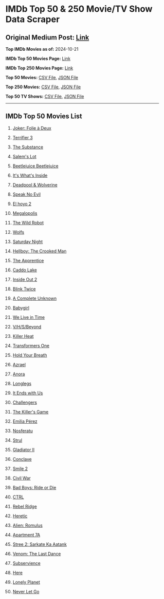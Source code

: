 # IMDb Top 50 & 250 Movie/TV Show Data Scraper

## Original Medium Post: [Link](https://medium.com/@nishantsahoo/which-movie-should-i-watch-5c83a3c0f5b1)

**Top IMDb Movies as of:** 2024-10-21

**IMDb Top 50 Movies Page:** [Link](https://www.imdb.com/search/title/?title_type=feature&release_date=2024-01-01,2024-12-31)

**IMDb Top 250 Movies Page:** [Link](https://www.imdb.com/chart/top/)

**Top 50 Movies:** [CSV File](/data/top50/movies.csv), [JSON File](/data/top50/movies.json)

**Top 250 Movies:** [CSV File](/data/top250/movies.csv), [JSON File](/data/top250/movies.json)

**Top 50 TV Shows:** [CSV File](/data/top50/shows.csv), [JSON File](/data/top50/shows.json)

---

## IMDb Top 50 Movies List

1. [Joker: Folie à Deux](https://www.imdb.com/title/tt11315808/)

2. [Terrifier 3](https://www.imdb.com/title/tt27911000/)

3. [The Substance](https://www.imdb.com/title/tt17526714/)

4. [Salem's Lot](https://www.imdb.com/title/tt10245072/)

5. [Beetlejuice Beetlejuice](https://www.imdb.com/title/tt2049403/)

6. [It's What's Inside](https://www.imdb.com/title/tt14577874/)

7. [Deadpool & Wolverine](https://www.imdb.com/title/tt6263850/)

8. [Speak No Evil](https://www.imdb.com/title/tt27534307/)

9. [El hoyo 2](https://www.imdb.com/title/tt27729779/)

10. [Megalopolis](https://www.imdb.com/title/tt10128846/)

11. [The Wild Robot](https://www.imdb.com/title/tt29623480/)

12. [Wolfs](https://www.imdb.com/title/tt14257582/)

13. [Saturday Night](https://www.imdb.com/title/tt27657135/)

14. [Hellboy: The Crooked Man](https://www.imdb.com/title/tt26757462/)

15. [The Apprentice](https://www.imdb.com/title/tt8368368/)

16. [Caddo Lake](https://www.imdb.com/title/tt15552142/)

17. [Inside Out 2](https://www.imdb.com/title/tt22022452/)

18. [Blink Twice](https://www.imdb.com/title/tt14858658/)

19. [A Complete Unknown](https://www.imdb.com/title/tt11563598/)

20. [Babygirl](https://www.imdb.com/title/tt30057084/)

21. [We Live in Time](https://www.imdb.com/title/tt27131358/)

22. [V/H/S/Beyond](https://www.imdb.com/title/tt32880932/)

23. [Killer Heat](https://www.imdb.com/title/tt27419292/)

24. [Transformers One](https://www.imdb.com/title/tt8864596/)

25. [Hold Your Breath](https://www.imdb.com/title/tt12573480/)

26. [Azrael](https://www.imdb.com/title/tt22173666/)

27. [Anora](https://www.imdb.com/title/tt28607951/)

28. [Longlegs](https://www.imdb.com/title/tt23468450/)

29. [It Ends with Us](https://www.imdb.com/title/tt10655524/)

30. [Challengers](https://www.imdb.com/title/tt16426418/)

31. [The Killer's Game](https://www.imdb.com/title/tt0327785/)

32. [Emilia Pérez](https://www.imdb.com/title/tt20221436/)

33. [Nosferatu](https://www.imdb.com/title/tt5040012/)

34. [Strul](https://www.imdb.com/title/tt30217143/)

35. [Gladiator II](https://www.imdb.com/title/tt9218128/)

36. [Conclave](https://www.imdb.com/title/tt20215234/)

37. [Smile 2](https://www.imdb.com/title/tt29268110/)

38. [Civil War](https://www.imdb.com/title/tt17279496/)

39. [Bad Boys: Ride or Die](https://www.imdb.com/title/tt4919268/)

40. [CTRL](https://www.imdb.com/title/tt12736014/)

41. [Rebel Ridge](https://www.imdb.com/title/tt11301886/)

42. [Heretic](https://www.imdb.com/title/tt28015403/)

43. [Alien: Romulus](https://www.imdb.com/title/tt18412256/)

44. [Apartment 7A](https://www.imdb.com/title/tt14371860/)

45. [Stree 2: Sarkate Ka Aatank](https://www.imdb.com/title/tt27510174/)

46. [Venom: The Last Dance](https://www.imdb.com/title/tt16366836/)

47. [Subservience](https://www.imdb.com/title/tt24871974/)

48. [Here](https://www.imdb.com/title/tt18272208/)

49. [Lonely Planet](https://www.imdb.com/title/tt20194882/)

50. [Never Let Go](https://www.imdb.com/title/tt14415204/)
